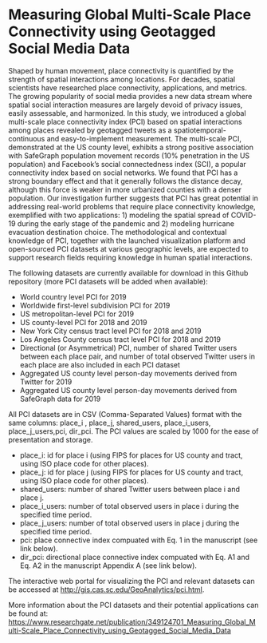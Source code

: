 # Measuring Global Multi-Scale Place Connectivity using Geotagged Social Media Data 

Shaped by human movement, place connectivity is quantified by the strength of spatial interactions among locations. For decades, spatial scientists have researched place connectivity, applications, and metrics. The growing popularity of social media provides a new data stream where spatial social interaction measures are largely devoid of privacy issues, easily assessable, and harmonized. In this study, we introduced a global multi-scale place connectivity index (PCI) based on spatial interactions among places revealed by geotagged tweets as a spatiotemporal-continuous and easy-to-implement measurement. The multi-scale PCI, demonstrated at the US county level, exhibits a strong positive association with SafeGraph population movement records (10% penetration in the US population) and Facebook’s social connectedness index (SCI), a popular connectivity index based on social networks. We found that PCI has a strong boundary effect and that it generally follows the distance decay, although this force is weaker in more urbanized counties with a denser population. Our investigation further suggests that PCI has great potential in addressing real-world problems that require place connectivity knowledge, exemplified with two applications: 1) modeling the spatial spread of COVID-19 during the early stage of the pandemic and 2) modeling hurricane evacuation destination choice. The methodological and contextual knowledge of PCI, together with the launched visualization platform and open-sourced PCI datasets at various geographic levels, are expected to support research fields requiring knowledge in human spatial interactions.

The following datasets are currently available for download in this Github repository (more PCI datasets will be added when available): 

* World country level PCI for 2019
* Worldwide first-level subdivision PCI for 2019
* US metropolitan-level PCI for 2019
* US county-level PCI for 2018 and 2019
* New York City census tract level PCI for 2018 and 2019
* Los Angeles County census tract level PCI for 2018 and 2019
* Directional (or Asymmetrical) PCI, number of shared Twitter users between each place pair, and number of total observed Twitter users in each place are also included in each PCI dataset
* Aggregated US county level person-day movements derived from Twitter for 2019
* Aggregated US county level person-day movements derived from SafeGraph data for 2019

All PCI datasets are in CSV (Comma-Separated Values) format with the same columns: place_i , place_j, shared_users, place_i_users, place_j_users,pci, dir_pci. The PCI values are scaled by 1000 for the ease of presentation and storage. 

* place_i: id for place i (using FIPS for places for US county and tract, using ISO place code for other places).
* place_j: id for place j (using FIPS for places for US county and tract, using ISO place code for other places).
* shared_users: number of shared Twitter users between place i and place j.
* place_i_users: number of total observed users in place i during the specified time period.
* place_j_users: number of total observed users in place j during the specified time period.
* pci: place connective index compuated with Eq. 1 in the manuscript (see link below).
* dir_pci: directional place connective index compuated with Eq. A1 and Eq. A2 in the manuscript Appendix A (see link below). 

The interactive web portal for visualizing the PCI and relevant datasets can be accessed at http://gis.cas.sc.edu/GeoAnalytics/pci.html.

More information about the PCI datasets and their potential applications can be found at: https://www.researchgate.net/publication/349124701_Measuring_Global_Multi-Scale_Place_Connectivity_using_Geotagged_Social_Media_Data
